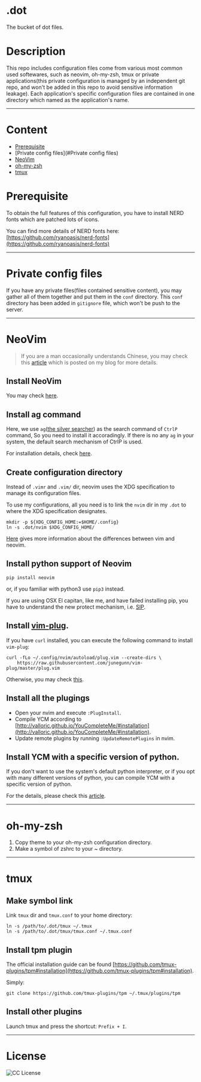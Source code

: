 # .dot
The bucket of dot files.

# Description

This repo includes configuration files come from various most common used softewares, such as neovim, oh-my-zsh, tmux or private applications(this private configuration is managed by an independent git repo, and won't be added in this repo to avoid sensitive information leakage). Each application's specific configuration files are contained in one directory which named as the application's name.

---

# Content
- [Prerequisite](#prerequisite)
- [Private config files](#Private config files)
- [NeoVim](#neovim)
- [oh-my-zsh](#oh-my-zsh)
- [tmux](#tmux)

# Prerequisite

To obtain the full features of this configuration, you have to install NERD fonts which are patched lots of icons.

You can find more details of NERD fonts here: [https://github.com/ryanoasis/nerd-fonts](https://github.com/ryanoasis/nerd-fonts)

---

# Private config files

If you have any private files(files contained sensitive content), you may gather all of them together and put them in the `conf` directory. This `conf` directory has been added in `gitignore` file, which won't be push to the server.

---

# NeoVim

> If you are a man occasionally understands Chinese, you may check this [article](http://www.d0u9.xyz/neovim-pei-zhi-yu-cha-jian-shuo-ming/) which is posted on my blog for more details.

## Install NeoVim

You may check [here](https://github.com/neovim/neovim/wiki/Installing-Neovim).

## Install ag command

Here, we use `ag`([the silver searcher](https://github.com/ggreer/the_silver_searcher)) as the search command of `CtrlP` command, So you need to install it accoradingly. If there is no any `ag` in your system, the default search mechanism of CtrlP is used.

For installation details, check [here](https://github.com/ggreer/the_silver_searcher#installing).


## Create configuration directory

Instead of `.vimr` and `.vim/` dir, neovim uses the XDG specification to manage its configuration files.

To use my configurations, all you need is to link the `nvim` dir in my `.dot` to where the XDG specification designates.

```
mkdir -p ${XDG_CONFIG_HOME:=$HOME/.config}
ln -s .dot/nvim $XDG_CONFIG_HOME/
```

[Here](https://neovim.io/doc/user/nvim_from_vim.html) gives more information about the differences between vim and neovim.


## Install python support of Neovim

```
pip install neovim
```

or, if you familiar with python3 use `pip3` instead.

If you are using OSX El capitan, like me, and have failed installing pip, you have to understand the new protect mechanism, i.e. [SIP](https://en.wikipedia.org/wiki/System_Integrity_Protection).


## Install [vim-plug](https://github.com/junegunn/vim-plug).

If you have `curl` installed, you can execute the following command to install `vim-plug`:

```
curl -fLo ~/.config/nvim/autoload/plug.vim --create-dirs \
    https://raw.githubusercontent.com/junegunn/vim-plug/master/plug.vim
```

Otherwise, you may check [this](https://github.com/junegunn/vim-plug#installation).

## Install all the plugings

- Open your nvim and execute `:PlugInstall`.
- Compile YCM according to [http://valloric.github.io/YouCompleteMe/#installation](http://valloric.github.io/YouCompleteMe/#installation).
- Update remote plugins by running `:UpdateRemotePlugins` in nvim.

## Install YCM with a specific version of python.

If you don't want to use the system's default python interpreter, or if you opt with many different versions of python, you can compile YCM with a specific version of python.

For the details, please check this [article](http://www.d0u9.xyz/compile-ycm-with-a-specific-verion-of-python-which-is-installed-via-pyenv).


---

# oh-my-zsh

1. Copy theme to your oh-my-zsh configuration directory.
2. Make a symbol of zshrc to your ~ directory.

---

# tmux

## Make symbol link

Link `tmux` dir and `tmux.conf` to your home directory:

```
ln -s /path/to/.dot/tmux ~/.tmux
ln -s /path/to/.dot/tmux/tmux.conf ~/.tmux.conf
```

## Install tpm plugin

The official installation guide can be found [https://github.com/tmux-plugins/tpm#installation](https://github.com/tmux-plugins/tpm#installation).

Simply:

```
git clone https://github.com/tmux-plugins/tpm ~/.tmux/plugins/tpm
```

## Install other plugins

Launch tmux and press the shortcut: `Prefix + I`.

---

# License
![CC License](http://i.creativecommons.org/l/by-nc-sa/3.0/88x31.png)

